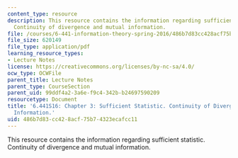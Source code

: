 ```yaml
---
content_type: resource
description: This resource contains the information regarding sufficient statistic.
  Continuity of divergence and mutual information.
file: /courses/6-441-information-theory-spring-2016/486b7d83cc428acf75b74323ecafcc11_MIT6_441S16_chapter_3.pdf
file_size: 620149
file_type: application/pdf
learning_resource_types:
- Lecture Notes
license: https://creativecommons.org/licenses/by-nc-sa/4.0/
ocw_type: OCWFile
parent_title: Lecture Notes
parent_type: CourseSection
parent_uid: 99ddf4a2-3a6e-f9c4-342b-b24697590209
resourcetype: Document
title: '6.441S16: Chapter 3: Sufficient Statistic. Continuity of Divergence and Mutual
  Information.'
uid: 486b7d83-cc42-8acf-75b7-4323ecafcc11
---
```

This resource contains the information regarding sufficient statistic. Continuity of divergence and mutual information.